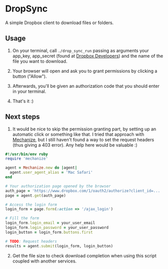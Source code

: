 # DropSync

A simple Dropbox client to download files or folders.


## Usage

1) On your terminal, call `./drop_sync_run` passing as arguments your app_key, app_secret (found at [Dropbox Developers](https://www.dropbox.com/developers)) and the name of the file you want to download.

2) Your browser will open and ask you to grant permissions by clicking a button ("Allow").

3) Afterwards, you'll be given an authorization code that you should enter in your terminal.

4) That's it :)

## Next steps

1) It would be nice to skip the permission granting part, by setting up an automatic click or something like that. I tried that approach with [Mechanize](https://github.com/sparklemotion/mechanize), but I still haven't found a way to set the request headers (thus giving a 403 error). Any help here would be valuable :)

```ruby
#!/usr/bin/env ruby
require 'mechanize'

agent = Mechanize.new do |agent|
  agent.user_agent_alias = 'Mac Safari'
end

# Your authorization page opened by the browser
auth_page = 'https://www.dropbox.com/1/oauth2/authorize?client_id=... ... ...'
page = agent.get(auth_page)

# Access the login form
login_form = page.form(:action => '/ajax_login')

# Fill the form
login_form.login_email = your_user_email
login_form.login_password = your_user_password
login_button = login_form.buttons.first

# TODO: Request headers
results = agent.submit(login_form, login_button)
```

2) Get the file size to check download completion when using this script coupled with another services.
